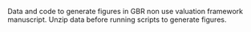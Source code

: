 Data and code to generate figures in GBR non use valuation framework manuscript. Unzip data before running scripts to generate figures.
